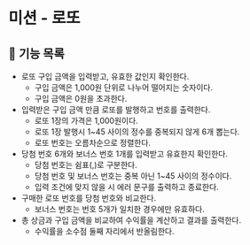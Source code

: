 # 미션 - 로또

## 🎰 기능 목록

- 로또 구입 금액을 입력받고, 유효한 값인지 확인한다.
  - 구입 금액은 1,000원 단위로 나누어 떨어지는 숫자이다.
  - 구입 금액은 0원을 초과한다.
- 입력받은 구입 금액 만큼 로또를 발행하고 번호를 출력한다.
  - 로또 1장의 가격은 1,000원이다.
  - 로또 1장 발행시 1~45 사이의 정수를 중복되지 않게 6개 뽑는다.
  - 로또 번호는 오름차순으로 정렬한다.
- 당첨 번호 6개와 보너스 번호 1개를 입력받고 유효한지 확인한다.
  - 당첨 번호는 쉼표(,)로 구분한다.
  - 당첨 번호 및 보너스 번호는 중복 아닌 1~45 사이의 정수이다.
  - 입력 조건에 맞지 않을 시 에러 문구를 출력하고 종료한다.
- 구매한 로또 번호를 당첨 번호와 비교한다.
  - 보너스 번호는 번호 5개가 일치한 경우에만 유효하다.
- 총 상금과 구입 금액을 비교하여 수익률을 계산하고 결과를 출력한다.
  - 수익률을 소수점 둘째 자리에서 반올림한다.